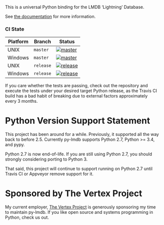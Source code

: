 This is a universal Python binding for the LMDB ‘Lightning’ Database.

See [the documentation](https://lmdb.readthedocs.io) for more information.

### CI State

| Platform | Branch | Status |
| -------- | ------ | ------ |
| UNIX | ``master`` | [![master](https://travis-ci.org/jnwatson/py-lmdb.png?branch=master)](https://travis-ci.org/jnwatson/py-lmdb/branches) |
| Windows | ``master`` | [![master](https://ci.appveyor.com/api/projects/status/cx2sau39bufi3t0t/branch/master?svg=true)](https://ci.appveyor.com/project/NicWatson/py-lmdb/branch/master) |
| UNIX | ``release`` | [![release](https://travis-ci.org/jnwatson/py-lmdb.png?branch=release)](https://travis-ci.org/jnwatson/py-lmdb/branches) |
| Windows | ``release`` | [![release](https://ci.appveyor.com/api/projects/status/cx2sau39bufi3t0t/branch/release?svg=true)](https://ci.appveyor.com/project/NicWatson/py-lmdb/branch/release) |

If you care whether the tests are passing, check out the repository and execute
the tests under your desired target Python release, as the Travis CI build has
a bad habit of breaking due to external factors approximately every 3 months.

# Python Version Support Statement

This project has been around for a while.  Previously, it supported all the way back to before 2.5.  Currently py-lmdb
supports Python 2.7, Python >= 3.4, and pypy.

Python 2.7 is now end-of-life.  If you are still using Python 2.7, you should strongly considering porting to Python
3.

That said, this project will continue to support running on Python 2.7 until Travis CI or Appveyor remove support for
it.

# Sponsored by The Vertex Project

My current employer, [The Vertex Project](https://vertex.link/) is generously sponsoring my time to maintain py-lmdb.
If you like open source and systems programming in Python, check us out.
